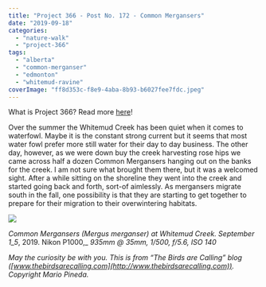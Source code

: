 ```yaml
---
title: "Project 366 - Post No. 172 - Common Mergansers"
date: "2019-09-18"
categories: 
  - "nature-walk"
  - "project-366"
tags: 
  - "alberta"
  - "common-merganser"
  - "edmonton"
  - "whitemud-ravine"
coverImage: "ff8d353c-f8e9-4aba-8b93-b6027fee7fdc.jpeg"
---
```


What is Project 366? Read more [here](https://thebirdsarecalling.com/2019/03/29/project-366/)!

Over the summer the Whitemud Creek has been quiet when it comes to waterfowl. Maybe it is the constant strong current but it seems that most water fowl prefer more still water for their day to day business. The other day, however, as we were down buy the creek harvesting rose hips we came across half a dozen Common Mergansers hanging out on the banks for the creek. I am not sure what brought them there, but it was a welcomed sight. After a while sitting on the shoreline they went into the creek and started going back and forth, sort-of aimlessly. As mergansers migrate south in the fall, one possibility is that they are starting to get together to prepare for their migration to their overwintering habitats.

![](https://thebirdsarecallingandimustgo.files.wordpress.com/2019/09/ff8d353c-f8e9-4aba-8b93-b6027fee7fdc.jpeg?w=1024)

_Common Mergansers (Mergus merganser) at Whitemud Creek. September 1_5_, 2019. Nikon P1000,_ _935mm @ 35mm, 1/_500_, f/5.6, ISO 140_

_May the curiosity be with you. This is from “The Birds are Calling” blog ([www.thebirdsarecalling.com](http://www.thebirdsarecalling.com)). Copyright Mario Pineda._
